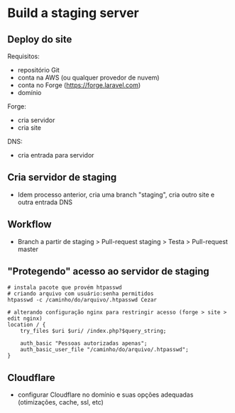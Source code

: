 # Build a staging server

## Deploy do site
Requisitos:
- repositório Git
- conta na AWS (ou qualquer provedor de nuvem)
- conta no Forge (https://forge.laravel.com)
- domínio

Forge:
- cria servidor
- cria site

DNS:
- cria entrada para servidor

## Cria servidor de staging
- Idem processo anterior, cria uma branch "staging", cria outro site e outra entrada DNS

## Workflow 
- Branch a partir de staging > Pull-request staging > Testa > Pull-request master

## "Protegendo" acesso ao servidor de staging 
```shell
# instala pacote que provém htpasswd
# criando arquivo com usuário:senha permitidos 
htpasswd -c /caminho/do/arquivo/.htpasswd Cezar
```
```apacheconf
# alterando configuração nginx para restringir acesso (forge > site > edit nginx)
location / {
    try_files $uri $uri/ /index.php?$query_string;
    
    auth_basic "Pessoas autorizadas apenas";
    auth_basic_user_file "/caminho/do/arquivo/.htpasswd";
}
```
## Cloudflare
- configurar Cloudflare no domínio e suas opções adequadas (otimizações, cache, ssl, etc)
